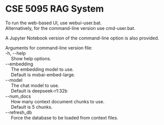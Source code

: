 # CSE 5095 RAG System

To run the web-based UI, use webui-user.bat. <br />
Alternatively, for the command-line version use cmd-user.bat. <br />

A Jupyter Notebook version of the command-line option is also provided. <br />

Arguments for command-line version file: <br />
-h, --help <br />
&emsp; Show help options. <br />
--embedding <br />
&emsp; The embedding model to use. <br />
&emsp; Default is mxbai-embed-large. <br />
--model <br />
&emsp; The chat model to use. <br />
&emsp; Default is deepseek-r1:32b <br />
--num_docs <br />
&emsp; How many context document chunks to use. <br />
&emsp; Default is 5 chunks. <br />
--refresh_db <br />
&emsp; Force the database to be loaded from context files. <br />